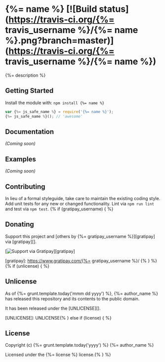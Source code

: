 # {%= name %} [![Build status](https://travis-ci.org/{%= travis_username %}/{%= name %}.png?branch=master)](https://travis-ci.org/{%= travis_username %}/{%= name %})

{%= description %}

## Getting Started
Install the module with: `npm install {%= name %}`

```js
var {%= js_safe_name %} = require('{%= name %}');
{%= js_safe_name %}(); // 'awesome'
```

## Documentation
_(Coming soon)_

## Examples
_(Coming soon)_

## Contributing
In lieu of a formal styleguide, take care to maintain the existing coding style. Add unit tests for any new or changed functionality. Lint via `npm run lint` and test via `npm test`.
{% if (gratipay_username) { %}
## Donating
Support this project and [others by {%= gratipay_username %}][gratipay] via [gratipay][].

[![Support via Gratipay][gratipay-badge]][gratipay]

[gratipay-badge]: https://cdn.rawgit.com/gratipay/gratipay-badge/2.x.x/dist/gratipay.png
[gratipay]: https://www.gratipay.com/{%= gratipay_username %}/
{% } %}{% if (unlicense) { %}
## Unlicense
As of {%= grunt.template.today('mmm dd yyyy') %}, {%= author_name %} has released this repository and its contents to the public domain.

It has been released under the [UNLICENSE][].

[UNLICENSE]: UNLICENSE{% } else if (license) { %}
## License
Copyright (c) {%= grunt.template.today('yyyy') %} {%= author_name %}

Licensed under the {%= license %} license.{% } %}
